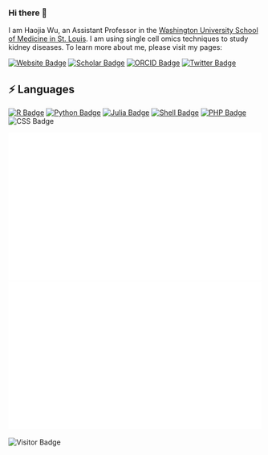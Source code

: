 ### Hi there 👋

I am Haojia Wu, an Assistant Professor in the [Washington University School of Medicine in St. Louis](https://medicine.wustl.edu). I am using single cell omics techniques to study kidney diseases. To learn more about me, please visit my pages:

[![Website Badge](https://img.shields.io/badge/website-f00008?style=for-the-badge&logo=About.me&logoColor=white)](https://www.jiaworkspace.com)
[![Scholar Badge](https://t.co/RV6FlL8rKZ)](https://scholar.google.com/citations?user=8yG1PbkAAAAJ&hl=en)
[![ORCID Badge](https://img.shields.io/badge/orcid-A6CE39?style=for-the-badge&logo=orcid&logoColor=white)](https://orcid.org/0000-0002-7866-2544)
[![Twitter Badge](https://img.shields.io/badge/Twitter-1DA1F2?style=for-the-badge&logo=twitter&logoColor=white)](https://twitter.com/HaojiaWu)


## ⚡ Languages

[![R Badge](https://img.shields.io/badge/R-4567ff?style=for-the-badge&logo=r&logoColor=white)](https://cran.r-project.org)
[![Python Badge](https://img.shields.io/badge/Python-cdfcb6?style=for-the-badge&logo=python&logoColor=blue)](https://www.python.org)
[![Julia Badge](https://img.shields.io/badge/Julia-9558B2?style=for-the-badge&logo=julia&logoColor=white)](https://julialang.org)
[![Shell Badge](https://img.shields.io/badge/Shell_Script-121011?style=for-the-badge&logo=gnu-bash&logoColor=white)](https://www.gnu.org/software/bash/)
[![PHP Badge](https://img.shields.io/badge/PHP-ff9a03?style=for-the-badge&logo=php&logoColor=white)](https://www.php.net)
![CSS Badge](https://img.shields.io/badge/CSS3-e90cf5?style=for-the-badge&logo=css3&logoColor=white)

![](https://github.com/HaojiaWu/git-stats/blob/master/generated/overview.svg)
![](https://github.com/HaojiaWu/git-stats/blob/master/generated/languages.svg)

![Visitor Badge](https://visitor-badge.laobi.icu/badge?page_id=HaojiaWu.HaojiaWu)
